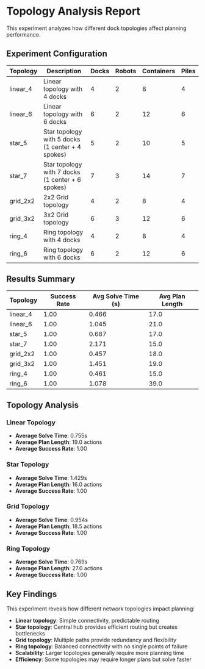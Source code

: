 # Topology Analysis Report

This experiment analyzes how different dock topologies affect planning performance.

## Experiment Configuration

| Topology | Description | Docks | Robots | Containers | Piles |
|----------|-------------|-------|--------|------------|-------|
| linear_4 | Linear topology with 4 docks | 4 | 2 | 8 | 4 |
| linear_6 | Linear topology with 6 docks | 6 | 2 | 12 | 6 |
| star_5 | Star topology with 5 docks (1 center + 4 spokes) | 5 | 2 | 10 | 5 |
| star_7 | Star topology with 7 docks (1 center + 6 spokes) | 7 | 3 | 14 | 7 |
| grid_2x2 | 2x2 Grid topology | 4 | 2 | 8 | 4 |
| grid_3x2 | 3x2 Grid topology | 6 | 3 | 12 | 6 |
| ring_4 | Ring topology with 4 docks | 4 | 2 | 8 | 4 |
| ring_6 | Ring topology with 6 docks | 6 | 2 | 12 | 6 |

## Results Summary

| Topology | Success Rate | Avg Solve Time (s) | Avg Plan Length |
|----------|--------------|-------------------|----------------|
| linear_4 | 1.00 | 0.466 | 17.0 |
| linear_6 | 1.00 | 1.045 | 21.0 |
| star_5 | 1.00 | 0.687 | 17.0 |
| star_7 | 1.00 | 2.171 | 15.0 |
| grid_2x2 | 1.00 | 0.457 | 18.0 |
| grid_3x2 | 1.00 | 1.451 | 19.0 |
| ring_4 | 1.00 | 0.461 | 15.0 |
| ring_6 | 1.00 | 1.078 | 39.0 |

## Topology Analysis

### Linear Topology

- **Average Solve Time**: 0.755s
- **Average Plan Length**: 19.0 actions
- **Average Success Rate**: 1.00

### Star Topology

- **Average Solve Time**: 1.429s
- **Average Plan Length**: 16.0 actions
- **Average Success Rate**: 1.00

### Grid Topology

- **Average Solve Time**: 0.954s
- **Average Plan Length**: 18.5 actions
- **Average Success Rate**: 1.00

### Ring Topology

- **Average Solve Time**: 0.769s
- **Average Plan Length**: 27.0 actions
- **Average Success Rate**: 1.00

## Key Findings

This experiment reveals how different network topologies impact planning:

- **Linear topology**: Simple connectivity, predictable routing
- **Star topology**: Central hub provides efficient routing but creates bottlenecks
- **Grid topology**: Multiple paths provide redundancy and flexibility
- **Ring topology**: Balanced connectivity with no single points of failure
- **Scalability**: Larger topologies generally require more planning time
- **Efficiency**: Some topologies may require longer plans but solve faster
